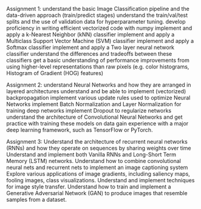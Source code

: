 Assignment 1:
understand the basic Image Classification pipeline and the data-driven approach (train/predict stages)
understand the train/val/test splits and the use of validation data for hyperparameter tuning.
develop proficiency in writing efficient vectorized code with numpy
implement and apply a k-Nearest Neighbor (kNN) classifier
implement and apply a Multiclass Support Vector Machine (SVM) classifier
implement and apply a Softmax classifier
implement and apply a Two layer neural network classifier
understand the differences and tradeoffs between these classifiers
get a basic understanding of performance improvements from using higher-level representations than raw pixels (e.g. color histograms, Histogram of Gradient (HOG) features)



Assignment 2:
understand Neural Networks and how they are arranged in layered architectures
understand and be able to implement (vectorized) backpropagation
implement various update rules used to optimize Neural Networks
implement Batch Normalization and Layer Normalization for training deep networks
implement Dropout to regularize networks
understand the architecture of Convolutional Neural Networks and get practice with training these models on data
gain experience with a major deep learning framework, such as TensorFlow or PyTorch.



Assignment 3:
Understand the architecture of recurrent neural networks (RNNs) and how they operate on sequences by sharing weights over time
Understand and implement both Vanilla RNNs and Long-Short Term Memory (LSTM) networks.
Understand how to combine convolutional neural nets and recurrent nets to implement an image captioning system
Explore various applications of image gradients, including saliency maps, fooling images, class visualizations.
Understand and implement techniques for image style transfer.
Understand how to train and implement a Generative Adversarial Network (GAN) to produce images that resemble samples from a dataset.
